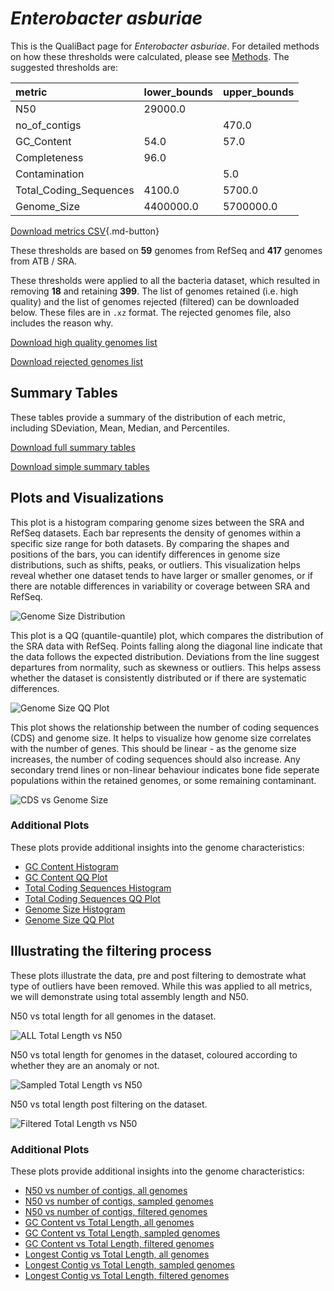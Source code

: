 # *Enterobacter asburiae*

This is the QualiBact page for *Enterobacter asburiae*. For detailed methods on how these thresholds were calculated, please see [Methods](../../methods.md).
The suggested thresholds are: 

| metric                 | lower_bounds   | upper_bounds   |
|:-----------------------|:---------------|:---------------|
| N50                    | 29000.0        |                |
| no_of_contigs          |                | 470.0          |
| GC_Content             | 54.0           | 57.0           |
| Completeness           | 96.0           |                |
| Contamination          |                | 5.0            |
| Total_Coding_Sequences | 4100.0         | 5700.0         |
| Genome_Size            | 4400000.0      | 5700000.0      |

[Download metrics CSV](Enterobacter_asburiae_metrics.csv){.md-button}


These thresholds are based on **59** genomes from RefSeq and **417** genomes from ATB / SRA.

These thresholds were applied to all the bacteria dataset, which resulted in removing **18** and retaining **399**.
The list of genomes retained (i.e. high quality) and the list of genomes rejected (filtered) can be downloaded below. These files are in `.xz` format. The rejected genomes file, also includes the reason why.

[Download high quality genomes list](Enterobacter_asburiae_high_quality_genomes.csv.xz)


[Download rejected genomes list](Enterobacter_asburiae_filtered_out_genomes.csv.xz)



## Summary Tables
These tables provide a summary of the distribution of each metric, including SDeviation, Mean, Median, and Percentiles.

[Download full summary tables](summary.csv)

[Download simple summary tables](selected_summary.csv)

## Plots and Visualizations

This plot is a histogram comparing genome sizes between the SRA and RefSeq datasets. Each bar represents the density of genomes within a specific size range for both datasets. By comparing the shapes and positions of the bars, you can identify differences in genome size distributions, such as shifts, peaks, or outliers. This visualization helps reveal whether one dataset tends to have larger or smaller genomes, or if there are notable differences in variability or coverage between SRA and RefSeq.

![Genome Size Distribution](Genome_Size_refseq_histogram_kde.png)

This plot is a QQ (quantile-quantile) plot, which compares the distribution of the SRA data with RefSeq. Points falling along the diagonal line indicate that the data follows the expected distribution. Deviations from the line suggest departures from normality, such as skewness or outliers. This helps assess whether the dataset is consistently distributed or if there are systematic differences.

![Genome Size QQ Plot](Genome_Size_refseq_qqplot.png)

This plot shows the relationship between the number of coding sequences (CDS) and genome size. It helps to visualize how genome size correlates with the number of genes. This should be linear - as the genome size increases, the number of coding sequences should also increase. Any secondary trend lines or non-linear behaviour indicates bone fide seperate populations within the retained genomes, or some remaining contaminant. 

![CDS vs Genome Size](Enterobacter_asburiae_CDS_vs_Genome_Size.png)

### Additional Plots

These plots provide additional insights into the genome characteristics:

- [GC Content Histogram](GC_Content_refseq_histogram_kde.png)
- [GC Content QQ Plot](GC_Content_refseq_qqplot.png)
- [Total Coding Sequences Histogram](Total_Coding_Sequences_refseq_histogram_kde.png)
- [Total Coding Sequences QQ Plot](Total_Coding_Sequences_refseq_qqplot.png)
- [Genome Size Histogram](Genome_Size_refseq_histogram_kde.png)
- [Genome Size QQ Plot](Genome_Size_refseq_qqplot.png)
## Illustrating the filtering process
These plots illustrate the data, pre and post filtering to demostrate what type of outliers have been removed. While this was applied to all metrics, we will demonstrate using total assembly length and N50.

N50 vs total length for all genomes in the dataset.

![ALL Total Length vs N50](Enterobacter_asburiae_all_total_length_N50.png)

N50 vs total length for genomes in the dataset, coloured according to whether they are an anomaly or not.

![Sampled Total Length vs N50](Enterobacter_asburiae_sample_total_length_N50.png)

N50 vs total length post filtering on the dataset.

![Filtered Total Length vs N50](Enterobacter_asburiae_filt_total_length_N50.png)

### Additional Plots

These plots provide additional insights into the genome characteristics:

- [N50 vs number of contigs, all genomes](Enterobacter_asburiae_all_N50_number.png)
- [N50 vs number of contigs, sampled genomes](Enterobacter_asburiae_sample_N50_number.png)
- [N50 vs number of contigs, filtered genomes](Enterobacter_asburiae_filt_N50_number.png)
- [GC Content vs Total Length, all genomes](Enterobacter_asburiae_all_total_length_GC_Content.png)
- [GC Content vs Total Length, sampled genomes](Enterobacter_asburiae_sample_total_length_GC_Content.png)
- [GC Content vs Total Length, filtered genomes](Enterobacter_asburiae_filt_total_length_GC_Content.png)
- [Longest Contig vs Total Length, all genomes](Enterobacter_asburiae_all_total_length_longest.png)
- [Longest Contig vs Total Length, sampled genomes](Enterobacter_asburiae_sample_total_length_longest.png)
- [Longest Contig vs Total Length, filtered genomes](Enterobacter_asburiae_filt_total_length_longest.png)
